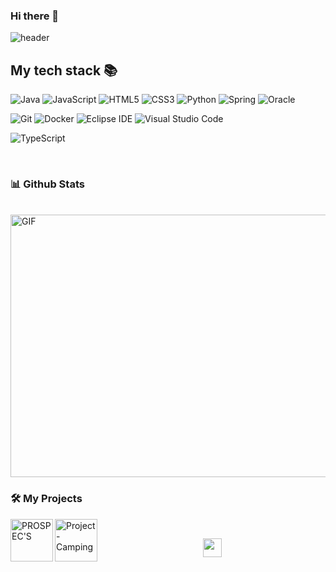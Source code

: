 ### Hi there 👋
![header](https://capsule-render.vercel.app/api?type=Waving&color=auto&height=250&section=header&text=Hi%20there,%20I'm%20SangWoo&fontSize=60)



<h2> My tech stack 📚 </h2>

![Java](https://img.shields.io/badge/Java-007396.svg?&style=for-the-badge&logo=Java&logoColor=white)
![JavaScript](https://img.shields.io/badge/-JavaScript-%23F7DF1C?style=for-the-badge&logo=javascript&logoColor=000000&labelColor=%23F7DF1C&color=%23FFCE5A)
![HTML5](https://img.shields.io/badge/-HTML5-F05032?style=for-the-badge&logo=html5&logoColor=ffffff)
![CSS3](https://img.shields.io/badge/-CSS3-007ACC?style=for-the-badge&logo=css3)
![Python](https://img.shields.io/badge/Python-3776AB.svg?&style=for-the-badge&logo=Python&logoColor=white)
![Spring](https://img.shields.io/badge/Spring-6DB33F.svg?&style=for-the-badge&logo=Spring&logoColor=white)
![Oracle](https://img.shields.io/badge/Oracle-F80000.svg?&style=for-the-badge&logo=Oracle&logoColor=white)

![Git](https://img.shields.io/badge/Git-F05032.svg?&style=for-the-badge&logo=Git&logoColor=white)
![Docker](https://img.shields.io/badge/-Docker-46a2f1?style=for-the-badge&logo=docker&logoColor=ffffff)
![Eclipse IDE](https://img.shields.io/badge/Eclipse%20IDE-2C2255.svg?&style=for-the-badge&logo=Eclipse%20IDE&logoColor=white)
![Visual Studio Code](https://img.shields.io/badge/Visual%20Studio%20Code-007ACC.svg?&style=for-the-badge&logo=Visual%20Studio%20Code&logoColor=white)

![TypeScript](https://img.shields.io/badge/-TypeScript-007ACC?style=for-the-badge&logo=typescript&logoColor=white)

<br>

### 📊 Github Stats
<a href='https://github.com/swoo0/github-stats-transparent'>
</a>
  
  
<br>

<img alt="GIF" src="https://github.com/abhisheknaiidu/abhisheknaiidu/blob/master/code.gif?raw=true" width="600" height="420" />



<br>


### 🛠️ My Projects
<a href="https://github.com/swoo0/PROSPEC'S" target="_blank"> <img alt="PROSPEC'S" src="./projects/artistify.svg" height="68" align="left"> </a>
<a href="https://github.com/swoo0/Project-Camping" target="_blank"> <img alt="Project-Camping" src="./projects/artistify.svg" height="68" align="left"> </a>


<br>


<p align="center">
  <a href="https://github.com/swoo0" title="GitHub Kim SangWoo">
    <img src="https://img.shields.io/github/followers/swoo0?label=follow&style=social" alt-text="GitHub Kim SangWoo" height="30"/>
  </a>
</p>


















<!--
**swoo0/swoo0** is a ✨ _special_ ✨ repository because its `README.md` (this file) appears on your GitHub profile.

- 🔭 I’m currently working on ...
- 🌱 I’m currently learning ...
- 👯 I’m looking to collaborate on ...
- 🤔 I’m looking for help with ...
- 💬 Ask me about ...
- 📫 How to reach me: ...
- 😄 Pronouns: ...
- ⚡ Fun fact: ...
-->
